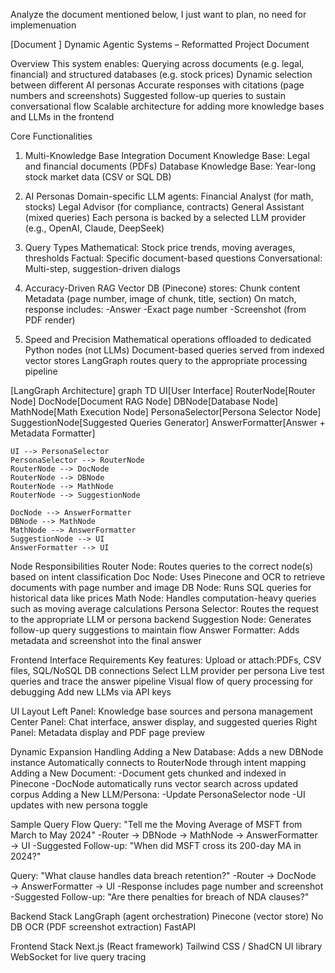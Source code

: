 
Analyze the document mentioned below, I just want to plan, no need for implemenuation

[Document ]
Dynamic Agentic Systems – Reformatted Project Document

Overview
This system enables:
Querying across documents (e.g. legal, financial) and structured databases (e.g. stock prices)
Dynamic selection between different AI personas
Accurate responses with citations (page numbers and screenshots)
Suggested follow-up queries to sustain conversational flow
Scalable architecture for adding more knowledge bases and LLMs in the frontend

Core Functionalities
1. Multi-Knowledge Base Integration
Document Knowledge Base: Legal and financial documents (PDFs)
Database Knowledge Base: Year-long stock market data (CSV or SQL DB)

2. AI Personas
Domain-specific LLM agents:
Financial Analyst (for math, stocks)
Legal Advisor (for compliance, contracts)
General Assistant (mixed queries)
Each persona is backed by a selected LLM provider (e.g., OpenAI, Claude, DeepSeek)

3. Query Types
Mathematical: Stock price trends, moving averages, thresholds
Factual: Specific document-based questions
Conversational: Multi-step, suggestion-driven dialogs

4. Accuracy-Driven RAG
Vector DB (Pinecone) stores:
Chunk content
Metadata (page number, image of chunk, title, section)
On match, response includes:
-Answer
-Exact page number
-Screenshot (from PDF render)

5. Speed and Precision
Mathematical operations offloaded to dedicated Python nodes (not LLMs)
Document-based queries served from indexed vector stores
LangGraph routes query to the appropriate processing pipeline

[LangGraph Architecture]
graph TD
	UI[User Interface]
	RouterNode[Router Node]
	DocNode[Document RAG Node]
	DBNode[Database Node]
	MathNode[Math Execution Node]
	PersonaSelector[Persona Selector Node]
	SuggestionNode[Suggested Queries Generator]
	AnswerFormatter[Answer + Metadata Formatter]

	UI --> PersonaSelector
	PersonaSelector --> RouterNode
	RouterNode --> DocNode
	RouterNode --> DBNode
	RouterNode --> MathNode
	RouterNode --> SuggestionNode

	DocNode --> AnswerFormatter
	DBNode --> MathNode
	MathNode --> AnswerFormatter
	SuggestionNode --> UI
	AnswerFormatter --> UI

Node Responsibilities
Router Node: Routes queries to the correct node(s) based on intent classification
Doc Node: Uses Pinecone and OCR to retrieve documents with page number and image
DB Node: Runs SQL queries for historical data like prices
Math Node: Handles computation-heavy queries such as moving average calculations
Persona Selector: Routes the request to the appropriate LLM or persona backend
Suggestion Node: Generates follow-up query suggestions to maintain flow
Answer Formatter: Adds metadata and screenshot into the final answer

Frontend Interface Requirements
Key features:
Upload or attach:PDFs, CSV files, SQL/NoSQL DB connections
Select LLM provider per persona
Live test queries and trace the answer pipeline
Visual flow of query processing for debugging
Add new LLMs via API keys

UI Layout
Left Panel: Knowledge base sources and persona management
Center Panel: Chat interface, answer display, and suggested queries
Right Panel: Metadata display and PDF page preview

Dynamic Expansion Handling
Adding a New Database:
Adds a new DBNode instance
Automatically connects to RouterNode through intent mapping
Adding a New Document:
-Document gets chunked and indexed in Pinecone
-DocNode automatically runs vector search across updated corpus
Adding a New LLM/Persona:
-Update PersonaSelector node
-UI updates with new persona toggle

Sample Query Flow
Query: "Tell me the Moving Average of MSFT from March to May 2024"
-Router → DBNode → MathNode → AnswerFormatter → UI
-Suggested Follow-up: "When did MSFT cross its 200-day MA in 2024?"

Query: "What clause handles data breach retention?"
-Router → DocNode → AnswerFormatter → UI
-Response includes page number and screenshot
-Suggested Follow-up: "Are there penalties for breach of NDA clauses?"

Backend Stack
LangGraph (agent orchestration)
Pinecone (vector store)
No DB
OCR (PDF screenshot extraction)
FastAPI 

Frontend Stack
Next.js (React framework)
Tailwind CSS / ShadCN UI library
WebSocket for live query tracing
